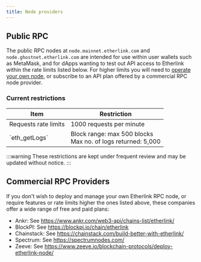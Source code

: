 ```yaml
---
title: Node providers
---
```


## Public RPC

The public RPC nodes at `node.mainnet.etherlink.com` and `node.ghostnet.etherlink.com` are intended for use within user wallets such as MetaMask, and for dApps wanting to test out API access to Etherlink within the rate limits listed below. 
For higher limits you will need to [operate your own node](/network/evm-nodes), or subscribe to an API plan offered by a commercial RPC node provider.

### Current restrictions

<table class="customTableContainer fullWidthTable">
  <thead>
    <tr>
      <th>Item</th>
      <th>Restriction</th>
    </tr>
  </thead>
  <tbody>
    <tr>
      <td>Requests rate limits</td>
      <td>1000 requests per minute</td>
    </tr>
    <tr>
      <td>`eth_getLogs`</td>
      <td>Block range: max 500 blocks<br />Max no. of logs returned: 5,000</td>
    </tr>    
  </tbody>
</table>

:::warning
These restrictions are kept under frequent review and may be updated without notice.
:::

## Commercial RPC Providers

If you don't wish to deploy and manage your own Etherlink RPC node, or require features or rate limits higher the ones listed above, these companies offer a wide range of free and paid plans:

- Ankr: See https://www.ankr.com/web3-api/chains-list/etherlink/
- BlockPI: See https://blockpi.io/chain/etherlink
- Chainstack: See https://chainstack.com/build-better-with-etherlink/
- Spectrum: See https://spectrumnodes.com/
- Zeeve: See https://www.zeeve.io/blockchain-protocols/deploy-etherlink-node/
